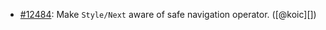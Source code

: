 * [#12484](https://github.com/rubocop/rubocop/issues/12484): Make `Style/Next` aware of safe navigation operator. ([@koic][])

